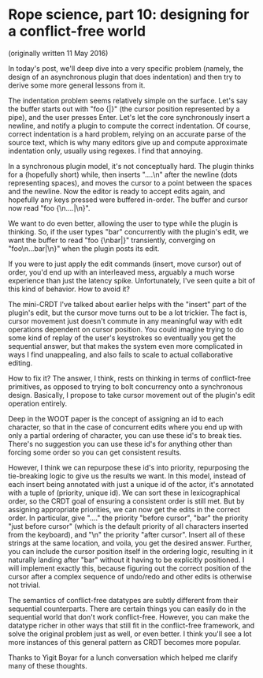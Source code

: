 # Rope science, part 10: designing for a conflict-free world

(originally written 11 May 2016)

In today's post, we'll deep dive into a very specific problem (namely, the design of an asynchronous plugin that does indentation) and then try to derive some more general lessons from it.

The indentation problem seems relatively simple on the surface. Let's say the buffer starts out with "foo {|}" (the cursor position represented by a pipe), and the user presses Enter. Let's let the core synchronously insert a newline, and notify a plugin to compute the correct indentation. Of course, correct indentation is a hard problem, relying on an accurate parse of the source text, which is why many editors give up and compute approximate indentation only, usually using regexes. I find that annoying.

In a synchronous plugin model, it's not conceptually hard. The plugin thinks for a (hopefully short) while, then inserts "....\n" after the newline (dots representing spaces), and moves the cursor to a point between the spaces and the newline. Now the editor is ready to accept edits again, and hopefully any keys pressed were buffered in-order. The buffer and cursor now read "foo {\n....|\n}".

We want to do even better, allowing the user to type while the plugin is thinking. So, if the user types "bar" concurrently with the plugin's edit, we want the buffer to read "foo {\nbar|}" transiently, converging on "foo\n...bar|\n}" when the plugin posts its edit.

If you were to just apply the edit commands (insert, move cursor) out of order, you'd end up with an interleaved mess, arguably a much worse experience than just the latency spike. Unfortunately, I've seen quite a bit of this kind of behavior. How to avoid it?

The mini-CRDT I've talked about earlier helps with the "insert" part of the plugin's edit, but the cursor move turns out to be a lot trickier. The fact is, cursor movement just doesn't commute in any meaningful way with edit operations dependent on cursor position. You could imagine trying to do some kind of replay of the user's keystrokes so eventually you get the sequential answer, but that makes the system even more complicated in ways I find unappealing, and also fails to scale to actual collaborative editing.

How to fix it? The answer, I think, rests on thinking in terms of conflict-free primitives, as opposed to trying to bolt concurrency onto a synchronous design. Basically, I propose to take cursor movement out of the plugin's edit operation entirely.

Deep in the WOOT paper is the concept of assigning an id to each character, so that in the case of concurrent edits where you end up with only a partial ordering of character, you can use these id's to break ties. There's no suggestion you can use these id's for anything other than forcing some order so you can get consistent results.

However, I think we can repurpose these id's into priority, repurposing the tie-breaking logic to give us the results we want. In this model, instead of each insert being annotated with just a unique id of the actor, it's annotated with a tuple of (priority, unique id). We can sort these in lexicographical order, so the CRDT goal of ensuring a consistent order is still met. But by assigning appropriate priorities, we can now get the edits in the correct order. In particular, give "...." the priority "before cursor", "bar" the priority "just before cursor" (which is the default priority of all characters inserted from the keyboard), and "\n" the priority "after cursor". Insert all of these strings at the same location, and voila, you get the desired answer. Further, you can include the cursor position itself in the ordering logic, resulting in it naturally landing after "bar" without it having to be explicitly positioned. I will implement exactly this, because figuring out the correct position of the cursor after a complex sequence of undo/redo and other edits is otherwise not trivial.

The semantics of conflict-free datatypes are subtly different from their sequential counterparts. There are certain things you can easily do in the sequential world that don't work conflict-free. However, you can make the datatype richer in other ways that still fit in the conflict-free framework, and solve the original problem just as well, or even better. I think you'll see a lot more instances of this general pattern as CRDT becomes more popular.

Thanks to Yigit Boyar for a lunch conversation which helped me clarify many of these thoughts.﻿
